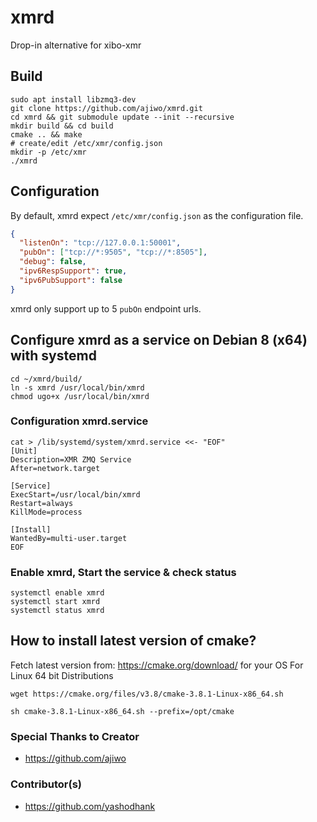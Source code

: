 # xmrd
Drop-in alternative for xibo-xmr

## Build
```shell
sudo apt install libzmq3-dev
git clone https://github.com/ajiwo/xmrd.git
cd xmrd && git submodule update --init --recursive
mkdir build && cd build
cmake .. && make
# create/edit /etc/xmr/config.json
mkdir -p /etc/xmr
./xmrd
```
## Configuration
By default, xmrd expect `/etc/xmr/config.json` as the configuration file.
```json
{
  "listenOn": "tcp://127.0.0.1:50001",
  "pubOn": ["tcp://*:9505", "tcp://*:8505"],
  "debug": false,
  "ipv6RespSupport": true,
  "ipv6PubSupport": false
}
```
xmrd only support up to 5 `pubOn` endpoint urls.

## Configure xmrd as a service on Debian 8 (x64) with systemd
```shell
cd ~/xmrd/build/
ln -s xmrd /usr/local/bin/xmrd
chmod ugo+x /usr/local/bin/xmrd
```

### Configuration xmrd.service

```
cat > /lib/systemd/system/xmrd.service <<- "EOF"
[Unit]
Description=XMR ZMQ Service
After=network.target

[Service]
ExecStart=/usr/local/bin/xmrd
Restart=always
KillMode=process

[Install]
WantedBy=multi-user.target
EOF
```

### Enable xmrd, Start the service & check status
```shell
systemctl enable xmrd
systemctl start xmrd
systemctl status xmrd
```

## How to install latest version of cmake?
Fetch latest version from: https://cmake.org/download/ for your OS
For Linux 64 bit Distributions
```
wget https://cmake.org/files/v3.8/cmake-3.8.1-Linux-x86_64.sh

sh cmake-3.8.1-Linux-x86_64.sh --prefix=/opt/cmake
```

### Special Thanks to Creator
* https://github.com/ajiwo

### Contributor(s)
* https://github.com/yashodhank
